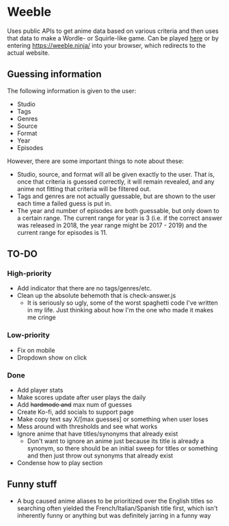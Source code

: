 # Weeble

Uses public APIs to get anime data based on various criteria and then uses that
data to make a Wordle- or Squirle-like game. Can be played
[here](https://weeble.herokuapp.com/) or by entering https://weeble.ninja/ into
your browser, which redirects to the actual website.

## Guessing information

The following information is given to the user:

- Studio
- Tags
- Genres
- Source
- Format
- Year
- Episodes

However, there are some important things to note about these:

- Studio, source, and format will all be given exactly to the user. That is,
  once that criteria is guessed correctly, it will remain revealed, and any
  anime not fitting that criteria will be filtered out.
- Tags and genres are not actually guessable, but are shown to the user each
  time a failed guess is put in.
- The year and number of episodes are both guessable, but only down to a
  certain range. The current range for year is 3 (i.e. if the correct answer
  was released in 2018, the year range might be 2017 - 2019) and the current
  range for episodes is 11.

## TO-DO

### High-priority

- Add indicator that there are no tags/genres/etc.
- Clean up the absolute behemoth that is check-answer.js
  - It is seriously so ugly, some of the worst spaghetti code I've written
    in my life. Just thinking about how I'm the one who made it makes me cringe

### Low-priority

- Fix on mobile
- Dropdown show on click

### Done

- Add player stats
- Make scores update after user plays the daily
- Add ~~hardmode and~~ max num of guesses
- Create Ko-fi, add socials to support page
- Make copy text say X/[max guesses] or something when user loses
- Mess around with thresholds and see what works
- Ignore anime that have titles/synonyms that already exist
  - Don't want to ignore an anime just because its title is already a synonym,
    so there should be an initial sweep for titles or something and then just
    throw out synonyms that already exist
- Condense how to play section

## Funny stuff

- A bug caused anime aliases to be prioritized over the English titles so
  searching often yielded the French/Italian/Spanish title first, which isn't
  inherently funny or anything but was definitely jarring in a funny way
